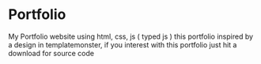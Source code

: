 # Portfolio
My Portfolio website using html, css, js ( typed js ) this portfolio inspired by a design in templatemonster, if you interest with this portfolio just hit a download for source code
